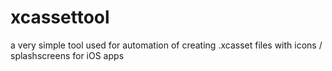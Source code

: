 xcassettool
===========

a very simple tool used for automation of creating .xcasset files with icons / splashscreens for iOS apps
